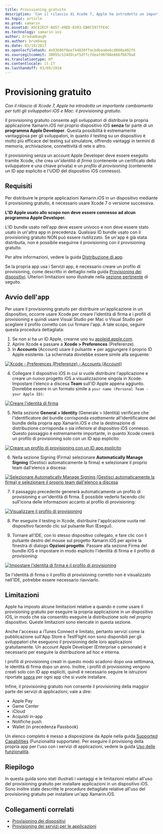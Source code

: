 ```yaml
---
title: Provisioning gratuito
description: 'Con il rilascio di Xcode 7, Apple ha introdotto un importante cambiamento per tutti gli sviluppatori iOS e Mac: il provisioning gratuito.'
ms.topic: article
ms.prod: xamarin
ms.assetid: A5CE2ECF-8057-49ED-8393-EB0C5977FE4C
ms.technology: xamarin-ios
author: bradumbaugh
ms.author: brumbaug
ms.date: 03/19/2017
ms.openlocfilehash: 4e93696f8eef44030ffacbdbaa8ebcd860a402f6
ms.sourcegitcommit: 30055c534d9caf5dffcfdeafd6f08e666fb870a8
ms.translationtype: HT
ms.contentlocale: it-IT
ms.lasthandoff: 03/09/2018
---
```

# <a name="free-provisioning"></a>Provisioning gratuito

_Con il rilascio di Xcode 7, Apple ha introdotto un importante cambiamento per tutti gli sviluppatori iOS e Mac: il provisioning gratuito._

Il provisioning gratuito consente agli sviluppatori di distribuire la propria applicazione Xamarin.iOS nel proprio dispositivo iOS **senza** far parte di un **programma Apple Developer**. Questa possibilità è estremamente vantaggiosa per gli sviluppatori, in quanto il testing su un dispositivo è molto più efficace del testing sul simulatore, offrendo vantaggi in termini di memoria, archiviazione, connettività di rete e altro.

Il provisioning senza un account Apple Developer deve essere eseguito tramite Xcode, che crea un'*identità di firma* (contenente un certificato dello sviluppatore e una chiave privata) e un *profilo di provisioning* (contenente un ID app esplicito e l'UDID del dispositivo iOS connesso).

## <a name="requirements"></a>Requisiti

Per distribuire le proprie applicazioni Xamarin.iOS in un dispositivo mediante il provisioning gratuito, è necessario usare Xcode 7 o versione successiva.

**L'ID Apple usato allo scopo non deve essere connesso ad alcun programma Apple Developer.**

L'ID bundle usato nell'app deve essere univoco e non deve essere stato usato in un'altra app in precedenza. Qualsiasi ID bundle usato con il provisioning gratuito NON può essere riutilizzato. Se un'app è già stata distribuita, non è possibile eseguirne il provisioning con il provisioning gratuito. 

Per altre informazioni, vedere la guida [Distribuzione di app](~/ios/deploy-test/app-distribution/index.md).

Se la propria app usa i Servizi app, è necessario creare un profilo di provisioning, come descritto in dettaglio nella guida [Provisioning dei dispositivi](~/ios/get-started/installation/device-provisioning/index.md#appservices). Ulteriori limitazioni sono illustrate nella [sezione pertinente](#limitations) di seguito.


## <a name="a-namelaunching--launching-your-app"></a><a name="launching" /> Avvio dell'app

Per usare il provisioning gratuito per distribuire un'applicazione in un dispositivo, occorre usare Xcode per creare l'identità di firma e i profili di provisioning e quindi usare Visual Studio per Mac o Visual Studio per scegliere il profilo corretto con cui firmare l'app. A tale scopo, seguire questa procedura dettagliata:

1. Se non si ha un ID Apple, crearne uno su [appleid.apple.com](https://appleid.apple.com/account).
2. Aprire Xcode e passare a **Xcode > Preferences** (Preferenze).
3. In **Accounts** (Account) usare il pulsante **+** per aggiungere il proprio ID Apple esistente. La schermata dovrebbe essere simile alla seguente:

  [![](free-provisioning-images/launchapp1.png "Xcode - Preferences (Preferenze) - Accounts (Account)")](free-provisioning-images/launchapp1.png#lightbox)

4. Collegare il dispositivo iOS in cui si vuole distribuire l'applicazione e creare un nuovo progetto iOS a visualizzazione singola in Xcode. Impostare l'elenco a discesa **Team** sull'ID Apple appena aggiunto. Dovrebbe essere in un formato simile a `your name (Personal Team - your Apple ID)`:

  [![](free-provisioning-images/launchapp2.png "Creare l'identità di firma")](free-provisioning-images/launchapp2.png#lightbox)

5. Nella sezione **General > Identity** (Generale > Identità) verificare che l'identificatore del bundle corrisponda _esattamente_ all'identificatore del bundle della propria app Xamarin.iOS e che la destinazione di distribuzione corrisponda o sia inferiore al dispositivo iOS connesso. Questo passaggio è estremamente importante, in quanto Xcode creerà un profilo di provisioning solo con un ID app esplicito:

  [![](free-provisioning-images/launchapp5.png "Creare un profilo di provisioning con un ID app esplicito")](free-provisioning-images/launchapp5.png#lightbox)

6. Nella sezione Signing (Firma) selezionare **Automatically Manage Signing** (Gestisci automaticamente la firma) e selezionare il proprio team dall'elenco a discesa:

  [![](free-provisioning-images/launchapp6.png "Selezionare Automatically Manage Signing (Gestisci automaticamente la firma) e selezionare il proprio team dall'elenco a discesa")](free-provisioning-images/launchapp6.png#lightbox)

7. Il passaggio precedente genererà automaticamente un profilo di provisioning e un'identità di firma. È possibile vederlo facendo clic sull'icona delle informazioni accanto al profilo di provisioning:

  [![](free-provisioning-images/launchapp7.png "Visualizzare il profilo di provisioning")](free-provisioning-images/launchapp7.png#lightbox)

8. Per eseguire il testing in Xcode, distribuire l'applicazione vuota nel dispositivo facendo clic sul pulsante Run (Esegui).

9. Tornare all'IDE, con lo stesso dispositivo collegato, e fare clic con il pulsante destro del mouse sul progetto Xamarin.iOS per aprire la finestra di dialogo **Opzioni progetto**. Passare alla sezione Firma del bundle iOS e impostare in modo esplicito l'identità di firma e il profilo di provisioning:

  [![](free-provisioning-images/launchapp8.png "Impostare l'identità di firma e il profilo di provisioning")](free-provisioning-images/launchapp8.png#lightbox)

Se l'identità di firma o il profilo di provisioning corretto non è visualizzato nell'IDE, potrebbe essere necessario riavviarlo.


## <a name="a-namelimitations-limitations"></a><a name="limitations" />Limitazioni

Apple ha imposto alcune limitazioni relative a quando e come usare il provisioning gratuito per eseguire la propria applicazione in un dispositivo iOS, in modo che sia consentito eseguire la distribuzione solo nel *proprio* dispositivo. Queste limitazioni sono elencate in questa sezione.

Anche l'accesso a iTunes Connect è limitato, pertanto servizi come la pubblicazione sull'App Store e TestFlight non sono disponibili per gli sviluppatori che eseguono il provisioning delle loro applicazioni gratuitamente. Un account Apple Developer (Enterprise o personale) è necessario per eseguire la distribuzione ad hoc e interna.

I profili di provisioning creati in questo modo scadono dopo una settimana, le identità di firma dopo un anno. Inoltre, i profili di provisioning vengono creati solo con ID app espliciti, quindi è necessario seguire le istruzioni riportate [sopra](#launching) per ogni app che si vuole installare.

Infine, il provisioning gratuito non consente il provisioning della maggior parte dei servizi di applicazioni, vale a dire:

- Apple Pay
- Game Center
- iCloud
- Acquisti in-app
- Notifiche push
- Wallet (in precedenza Passbook)

Un elenco completo è messo a disposizione da Apple nella guida [Supported Capabilities](https://developer.apple.com/library/prerelease/ios/documentation/IDEs/Conceptual/AppDistributionGuide/SupportedCapabilities/SupportedCapabilities.html#//apple_ref/doc/uid/TP40012582-CH38-SW1) (Funzionalità supportate). Per eseguire il provisiong della propria app per l'uso con i servizi di applicazioni, vedere la guida [Uso delle funzionalità](~/ios/deploy-test/provisioning/capabilities/index.md).


## <a name="summary"></a>Riepilogo

In questa guida sono stati illustrati i vantaggi e le limitazioni relativi all'uso del provisioning gratuito per installare applicazioni in un dispositivo iOS. Sono inoltre state descritte le procedure dettagliate relative all'uso del provisioning gratuito per installare un'app Xamarin.iOS.

## <a name="related-links"></a>Collegamenti correlati

- [Provisioning dei dispositivi](~/ios/get-started/installation/device-provisioning/index.md)
- [Provisioning dei servizi per le applicazioni](~/ios/get-started/installation/device-provisioning/index.md#appservices)
